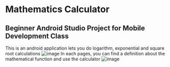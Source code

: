 # Mathematics Calculator 
## Beginner Android Studio Project for Mobile Development Class
This is an android application lets you do logarithm, exponential and square root calculations
![image](https://github.com/yegekucuk/android-math-calculator-app/assets/99672103/3883c229-f69a-463c-80f4-df13154eefa2)
In each pages, you can find a definition about the mathematical function and use the calculator
![image](https://github.com/yegekucuk/android-math-calculator-app/assets/99672103/5539fb24-1153-40db-8a4c-e7c66ed6ac56)

